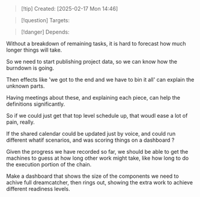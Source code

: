 
>[!tip] Created: [2025-02-17 Mon 14:46]

>[!question] Targets: 

>[!danger] Depends: 

Without a breakdown of remaining tasks, it is hard to forecast how much longer things will take.

So we need to start publishing project data, so we can know how the burndown is going.

Then effects like 'we got to the end and we have to bin it all' can explain the unknown parts.

Having meetings about these, and explaining each piece, can help the definitions significantly.

So if we could just get that top level schedule up, that woudl ease a lot of pain, really.

If the shared calendar could be updated just by voice, and could run different whatif scenarios, and was scoring things on a dashboard ?

Given the progress we have recorded so far, we should be able to get the machines to guess at how long other work might take, like how long to do the execution portion of the chain.

Make a dashboard that shows the size of the components we need to achive full dreamcatcher, then rings out, showing the extra work to achieve different readiness levels.  